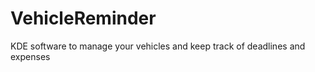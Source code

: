 VehicleReminder
===============

KDE software to manage your vehicles and keep track of deadlines and expenses
